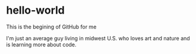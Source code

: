 # hello-world
This is the begining of GitHub for me

I'm just an average guy living in midwest U.S. who loves art and nature and is learning more about code.

